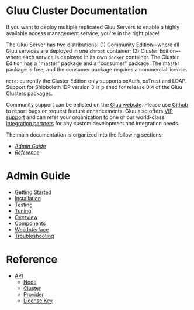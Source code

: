 # Gluu Cluster Documentation

If you want to deploy multiple replicated Gluu Servers to enable a highly available access management service,
you're in the right place!

The Gluu Server has two distributions: (1) Community Edition--where all Gluu services are deployed in one `chroot`
container; (2) Cluster Edition--where each service is deployed in its own `docker` container. The Cluster Edition has a
"master" package and a "consumer" package. The master package is free, and the consumer package requires a commercial
license.

`Note`: currently the Cluster Edition only supports oxAuth, oxTrust and LDAP. Support for Shibboleth IDP version 3
is planed for release 0.4 of the Gluu Clusters packages.

Community support can be enlisted on the [Gluu website](http://support.gluu.org). Please use
[Github](http://github.com/GluuFederation) to report bugs or request feature enhancements. Gluu also offers
[VIP support](http://gluu.org/pricing) and can refer your organization to one of our world-class
[integration partners](http://gluu.org/current-partners) for any custom development and integration needs.

The main documentation is organized into the following sections:

- *[Admin Guide](#admin-guide)*
- *[Reference](#reference)*

# Admin Guide
- [Getting Started](./admin-guide/getting-started/index.md)
- [Installation](./admin-guide/installation/index.md)
- [Testing](./admin-guide/testing/index.md)
- [Tuning](./admin-guide/tuning/index.md)
- [Overview](./admin-guide/overview/index.md)
- [Components](./admin-guide/components/index.md)
- [Web Interface](./admin-guide/webui/index.md)
- [Troubleshooting](./admin-guide/troubleshooting/index.md)

# Reference
- [API](./reference/api/index.md)
  - [Node](./reference/api/node.md)
  - [Cluster](./reference/api/cluster.md)
  - [Provider](./reference/api/provider.md)
  - [License Key](./reference/api/license_key.md)
